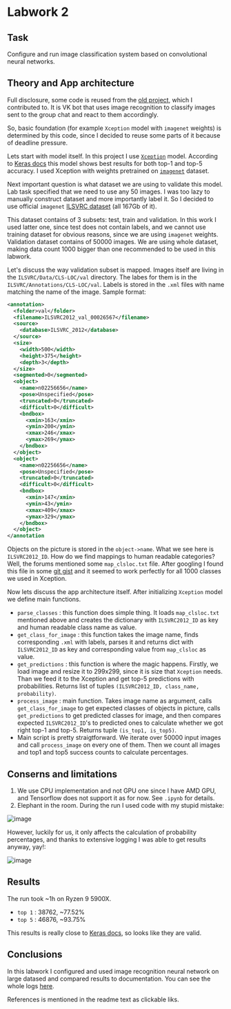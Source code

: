 # Labwork 2

## Task

Configure and run image classification system based on convolutional neural networks.

## Theory and App architecture

Full disclosure, some code is reused from the
[old project](https://github.com/sunDalik/vk-bot/blob/master/img2msg/__init__.py), which I contributed to.
It is VK bot that uses image recognition to classify images sent to the group chat and react to them
accordingly.

So, basic foundation (for example `Xception` model with `imagenet` weights) is determined by this code,
since I decided to reuse some parts of it because of deadline pressure.

Lets start with model itself. In this project I use [`Xception`](https://keras.io/api/applications/xception/) model.
According to [Keras docs](https://keras.io/api/applications/) this model shows best results for both top-1 and top-5
accuracy. I used Xception with weights pretrained on [`imagenet`](https://www.image-net.org/about.php) dataset.

Next important question is what dataset we are using to validate this model. Lab task specified that we need to use
any 50 images. I was too lazy to manually construct dataset and more importantly label it. So I decided to use
official `imagenet` [ILSVRC dataset](https://www.kaggle.com/c/imagenet-object-localization-challenge/data)
(all 167Gb of it).

This dataset contains of 3 subsets: test, train and validation. In this work I used latter one, since test does
not contain labels, and we cannot use training dataset for obvious reasons, since we are using `imagenet` weights.
Validation dataset contains of 50000 images. We are using whole dataset, making data count 1000 bigger than one
recommended to be used in this labwork.

Let's discuss the way validation subset is mapped. Images itself are living in the `ILSVRC/Data/CLS-LOC/val`
directory. The labes for them is in the `ILSVRC/Annotations/CLS-LOC/val`. Labels is stored in the `.xml` files
with name matching the name of the image. Sample format:

```xml
<annotation>
  <folder>val</folder>
  <filename>ILSVRC2012_val_00026567</filename>
  <source>
    <database>ILSVRC_2012</database>
  </source>
  <size>
    <width>500</width>
    <height>375</height>
    <depth>3</depth>
  </size>
  <segmented>0</segmented>
  <object>
    <name>n02256656</name>
    <pose>Unspecified</pose>
    <truncated>0</truncated>
    <difficult>0</difficult>
    <bndbox>
      <xmin>163</xmin>
      <ymin>200</ymin>
      <xmax>246</xmax>
      <ymax>269</ymax>
    </bndbox>
  </object>
  <object>
    <name>n02256656</name>
    <pose>Unspecified</pose>
    <truncated>0</truncated>
    <difficult>0</difficult>
    <bndbox>
      <xmin>147</xmin>
      <ymin>43</ymin>
      <xmax>409</xmax>
      <ymax>329</ymax>
    </bndbox>
  </object>
</annotation
```

Objects on the picture is stored in the `object->name`. What we see here is `ILSVRC2012_ID`. How do we find mappings to
human readable categories? Well, the forums mentioned some `map_clsloc.txt` file. After googling I found this file in some
[git gist](https://gist.github.com/aaronpolhamus/964a4411c0906315deb9f4a3723aac57) and it seemed to work perfectly for all
1000 classes we used in Xception.

Now lets discuss the app architecture itself. After initializing `Xception` model we define main functions.

* `parse_classes` : this function does simple thing. It loads `map_clsloc.txt` mentioned above and creates the dictionary
  with `ILSVRC2012_ID` as key and human readable class name as value.
* `get_class_for_image` : this function takes the image name, finds corresponding `.xml` with labels, parses it and returns
dict with `ILSVRC2012_ID` as key and corresponding value from `map_clsloc` as value.
* `get_predictions` : this function is where the magic happens. Firstly, we load image and resize it to 299x299, since it is
size that `Xception` needs. Than we feed it to the Xception and get top-5 predictions with probabilities. Returns list of
tuples `(ILSVRC2012_ID, class_name, probability)`.
* `process_image` : main function. Takes image name as argument, calls `get_class_for_image` to get expected classes of
objects in picture, calls `get_predictions` to get predicted classes for image, and then compares expected `ILSVRC2012_ID`'s
to predicted ones to calculate whether we got right top-1 and top-5. Returns tuple `(is_top1, is_top5)`.
* Main script is pretty straigtforward. We iterate over 50000 input images and call `process_image` on every one of them.
Then we count all images and top1 and top5 success counts to calculate percentages.

## Conserns and limitations

1. We use CPU implementation and not GPU one since I have AMD GPU, and Tensorflow does not support it as for now. See
`.ipynb` for details.
2. Elephant in the room. During the run I used code with my stupid mistake:

![image](https://github.com/johnny-keker/computer-vision/assets/39794543/6acd9e52-0ef9-4c2c-9809-fe7ab8979435)

However, luckily for us, it only affects the calculation of probability percentages, and thanks to extensive logging I
was able to get results anyway, yay!:

![image](https://github.com/johnny-keker/computer-vision/assets/39794543/0920897a-541e-45fa-a3ec-36cc42533d4b)

## Results

The run took ~1h on Ryzen 9 5900X.

* `top 1` : 38762, ~77.52%
* `top 5` : 46876, ~93.75%

This results is really close to [Keras docs](https://keras.io/api/applications/), so looks like they are valid.

## Conclusions

In this labwork I configured and used image recognition neural network on large datased and compared results
to documentation. You can see the whole logs [here](https://raw.githubusercontent.com/johnny-keker/computer-vision/master/lab2/artifacts/output.log).

References is mentioned in the readme text as clickable liks.
